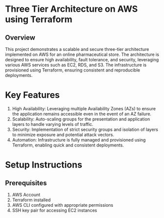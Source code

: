 # Three Tier Architecture on AWS using Terraform 

## Overview 
This project demonstrates a scalable and secure three-tier architecture implemented on AWS for an online pharmaceutical store. 
The architecture is designed to ensure high availability, fault tolerance, and security, leveraging various AWS services such as EC2, RDS, and S3.
The infrastructure is provisioned using Terraform, ensuring consistent and reproducible deployments.


# Key Features

1. High Availability: Leveraging multiple Availability Zones (AZs) to ensure the application remains accessible even in the event of an AZ failure.
2. Scalability: Auto-scaling groups for the presentation and application layers to handle varying levels of traffic.
3. Security: Implementation of strict security groups and isolation of layers to minimize exposure and potential attack vectors.
4. Automation: Infrastructure is fully managed and provisioned using Terraform, enabling quick and consistent deployments.




# Setup Instructions

## Prerequisites
1. AWS Account
2. Terraform installed
3. AWS CLI configured with appropriate permissions
4. SSH key pair for accessing EC2 instances



